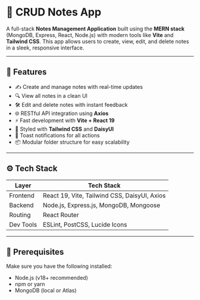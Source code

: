 # 📝 CRUD Notes App

A full-stack **Notes Management Application** built using the **MERN stack** (MongoDB, Express, React, Node.js) with modern tools like **Vite** and **Tailwind CSS**. This app allows users to create, view, edit, and delete notes in a sleek, responsive interface.

---

## 🚀 Features

- ✍️ Create and manage notes with real-time updates
- 🔍 View all notes in a clean UI
- 🛠️ Edit and delete notes with instant feedback
- 🌐 RESTful API integration using **Axios**
- ⚡ Fast development with **Vite + React 19**
- 🎨 Styled with **Tailwind CSS** and **DaisyUI**
- 🔔 Toast notifications for all actions
- 📦 Modular folder structure for easy scalability

---

## ⚙️ Tech Stack

| Layer       | Tech Stack                                      |
|-------------|--------------------------------------------------|
| Frontend    | React 19, Vite, Tailwind CSS, DaisyUI, Axios     |
| Backend     | Node.js, Express.js, MongoDB, Mongoose           |
| Routing     | React Router                                     |
| Dev Tools   | ESLint, PostCSS, Lucide Icons                    |

---

## 🧪 Prerequisites

Make sure you have the following installed:

- Node.js (v18+ recommended)
- npm or yarn
- MongoDB (local or Atlas)
